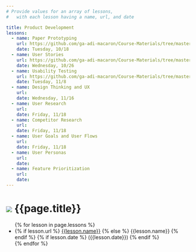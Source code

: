 ```yaml
---
# Provide values for an array of lessons,
#   with each lesson having a name, url, and date

title: Product Development
lessons:
  - name: Paper Prototyping
    url: https://github.com/ga-adi-macaron/Course-Materials/tree/master/lessons/product-development/paper-prototyping
    date: Tuesday, 10/18
  - name: User Stories
    url: https://github.com/ga-adi-macaron/Course-Materials/tree/master/lessons/testing/intro-to-testing
    date: Wednesday, 10/26
  - name: Usability Testing
    url: https://github.com/ga-adi-macaron/Course-Materials/tree/master/lessons/testing/usability-testing
    date: Tuesday, 11/8
  - name: Design Thinking and UX
    url: 
    date: Wednesday, 11/16
  - name: User Research
    url: 
    date: Friday, 11/18
  - name: Competitor Research
    url: 
    date: Friday, 11/18
  - name: User Goals and User Flows
    url: 
    date: Friday, 11/18
  - name: User Personas
    url: 
    date: 
  - name: Feature Prioritization
    url: 
    date: 
---
```


# ![](https://ga-dash.s3.amazonaws.com/production/assets/logo-9f88ae6c9c3871690e33280fcf557f33.png) {{page.title}}

<ul>
  {% for lesson in page.lessons %}
  <li>
    {% if lesson.url %}
      <a href="{{lesson.url}}">{{lesson.name}}</a>
    {% else %}
      {{lesson.name}}
    {% endif %}
    {% if lesson.date %}
      ({{lesson.date}})
    {% endif %}
  </li>
  {% endfor %}
</ul>
